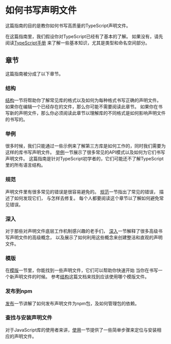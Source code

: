 # 如何书写声明文件

这篇指南的目的是教你如何书写高质量的TypeScript声明文件。

在这篇指南里，我们假设你对TypeScript已经有了基本的了解。 如果没有，请先阅读[TypeScript手册](../handbook/basic-types.md) 来了解一些基本知识，尤其是类型和命名空间部分。

## 章节

这篇指南被分成了以下章节。

### 结构

[结构](library-structures.md)一节将帮助你了解常见库的格式以及如何为每种格式书写正确的声明文件。 如果你在编辑一个已经存在的文件，那么你可能不需要阅读此章节。 如果你在书写新的声明文件，那么你必须阅读此章节以理解库的不同格式是如何影响声明文件的书写的。

### 举例

很多时候，我们只能通过一些示例来了解第三方库是如何工作的，同时我们需要为这样的库书写声明文件。 [举例](by-example.md)一节展示了很多常见的API模式以及如何为它们书写声明文件。 这篇指南是针对TypeScript初学者的，它们可能还不了解TypeScript里的所有语言结构。

### 规范

声明文件里有很多常见的错误是很容易避免的。 [规范](do-s-and-don-ts.md)一节指出了常见的错误， 描述了如何发现它们， 与怎样去修复。 每个人都要阅读这个章节以了解如何避免常见错误。

### 深入

对于那些对声明文件底层工作机制感兴趣的老手们， [深入](deep-dive.md)一节解释了很多高级书写声明文件的高级概念， 以及展示了如何利用这些概念来创建整洁和直观的声明文件。

### 模版

在[模版](https://github.com/handycode/TypeScript/tree/24140e776561ba14d9dc45b487329a15d3967501/doc/handbook/declaration%20files/Templates.md)一节里，你能找到一些声明文件，它们可以帮助你快速开始 当你在书写一个新声明文件的时候。 参考[结构](library-structures.md)这篇文档来找到应该使用哪个模版文件。

### 发布到npm

[发布](publishing.md)一节讲解了如何发布声明文件为npm包，及如何管理包的依赖。

### 查找与安装声明文件

对于JavaScript库的使用者来讲，[使用](consumption.md)一节提供了一些简单步骤来定位与安装相应的声明文件。

